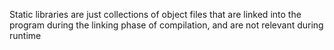 Static libraries are just collections of object files that are linked into the program during the linking phase of compilation, and are not relevant during runtime
